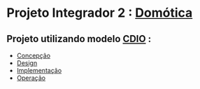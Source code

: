 # Projeto Integrador 2 : [Domótica](/Contextualizacao/README.md)
 
## Projeto utilizando modelo [CDIO](http://www.cdio.org/about) :
* [Concepção](/Concepcao/README.md) 
* [Design](/Design/README.md) 
* [Implementação](/Implemantacao/README.md)
* [Operação](/Operacao/README.md)
